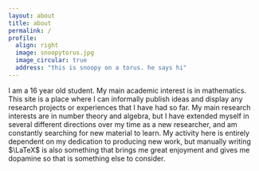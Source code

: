 ```yaml
---
layout: about
title: about
permalink: /
profile:
  align: right
  image: snoopytorus.jpg
  image_circular: true
  address: "this is snoopy on a torus. he says hi"
---
```


I am a 16 year old student. My main academic interest is in mathematics. This site is a place where I can informally publish ideas and display any research projects or experiences that I have had so far. My main research interests are in number theory and algebra, but I have extended myself in several different directions over my time as a new researcher, and am constantly searching for new material to learn. My activity here is entirely dependent on my dedication to producing new work, but manually writing $\LaTeX$ is also something that brings me great enjoyment and gives me dopamine so that is something else to consider.
